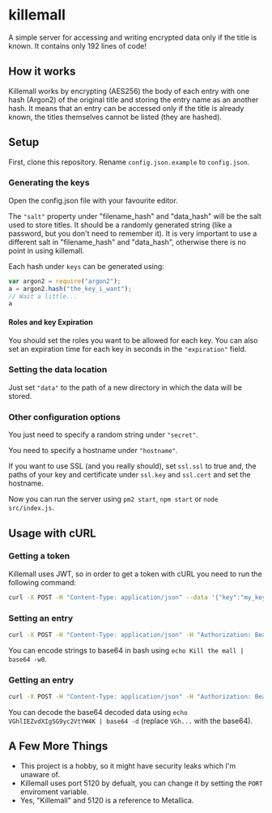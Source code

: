# killemall
A simple server for accessing and writing encrypted data only if the title is known. It contains only 192 lines of code!

## How it works
Killemall works by encrypting (AES256) the body of each entry with one hash (Argon2) of the original title and storing the entry name as an another hash. It means that an entry can be accessed only if the title is already known, the titles themselves cannot be listed (they are hashed).

## Setup
First, clone this repository. Rename `config.json.example` to `config.json`.

### Generating the keys
Open the config.json file with your favourite editor.

The `"salt"` property under "filename_hash" and "data_hash" will be the salt used to store titles. It should be a randomly generated string (like a password, but you don't need to remember it). It is very important to use a different salt in "filename_hash" and "data_hash", otherwise there is no point in using killemall.

Each hash under `keys` can be generated using:
```javascript
var argon2 = require("argon2");
a = argon2.hash("the_key_i_want");
// Wait a little...
a
```

#### Roles and key Expiration
You should set the roles you want to be allowed for each key. You can also set an expiration time for each key in seconds in the `"expiration"` field.

### Setting the data location
Just set `"data"` to the path of a new directory in which the data will be stored.

### Other configuration options
You just need to specify a random string under `"secret"`.

You need to specify a hostname under `"hostname"`.

If you want to use SSL (and you really should), set `ssl.ssl` to true and, the paths of your key and certificate under `ssl.key` and `ssl.cert` and set the hostname.

Now you can run the server using `pm2 start`, `npm start` or `node src/index.js`.
## Usage with cURL
### Getting a token
Killemall uses JWT, so in order to get a token with cURL you need to run the following command:
```bash
curl -X POST -H "Content-Type: application/json" --data '{"key":"my_key"}' http://localhost:5120/conn
```
### Setting an entry
```bash
curl -X POST -H "Content-Type: application/json" -H "Authorization: Bearer <my_token>" http://localhost:5120/set --data  '{"title":"<entry_title>","body":"<base64_encoded_body>"}'
```
You can encode strings to base64 in bash using `echo Kill the mall | base64 -w0`.

### Getting an entry
```bash
curl -X POST -H "Content-Type: application/json" -H "Authorization: Bearer <my_token>" http://localhost:5120/get --data '{"title":"<entry_title>"}'
```
You can decode the base64 decoded data using `echo VGhlIEZvdXIgSG9yc2VtYW4K | base64 -d` (replace `VGh...` with the base64).

## A Few More Things
- This project is a hobby, so it might have security leaks which I'm unaware of.
- Killemall uses port 5120 by defualt, you can change it by setting the `PORT` enviroment variable.
- Yes, "Killemall" and 5120 is a reference to Metallica.

